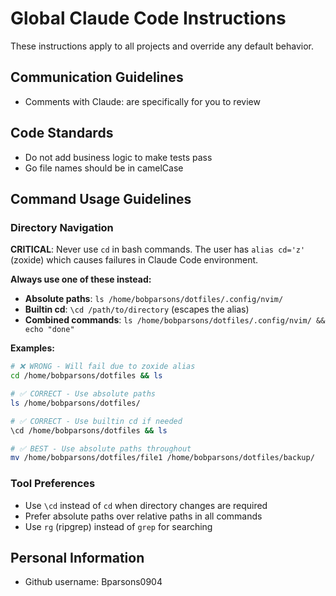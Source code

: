 # Global Claude Code Instructions

These instructions apply to all projects and override any default behavior.

## Communication Guidelines

- Comments with Claude: are specifically for you to review

## Code Standards
- Do not add business logic to make tests pass
- Go file names should be in camelCase

## Command Usage Guidelines

### Directory Navigation
**CRITICAL**: Never use `cd` in bash commands. The user has `alias cd='z'` (zoxide) which causes failures in Claude Code environment.

**Always use one of these instead:**
- **Absolute paths**: `ls /home/bobparsons/dotfiles/.config/nvim/`
- **Builtin cd**: `\cd /path/to/directory` (escapes the alias)
- **Combined commands**: `ls /home/bobparsons/dotfiles/.config/nvim/ && echo "done"`

**Examples:**
```bash
# ❌ WRONG - Will fail due to zoxide alias
cd /home/bobparsons/dotfiles && ls

# ✅ CORRECT - Use absolute paths
ls /home/bobparsons/dotfiles/

# ✅ CORRECT - Use builtin cd if needed
\cd /home/bobparsons/dotfiles && ls

# ✅ BEST - Use absolute paths throughout
mv /home/bobparsons/dotfiles/file1 /home/bobparsons/dotfiles/backup/
```

### Tool Preferences
- Use `\cd` instead of `cd` when directory changes are required
- Prefer absolute paths over relative paths in all commands
- Use `rg` (ripgrep) instead of `grep` for searching

## Personal Information
- Github username: Bparsons0904